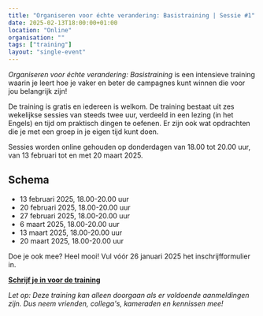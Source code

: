```yaml
---
title: "Organiseren voor échte verandering: Basistraining | Sessie #1"
date: 2025-02-13T18:00:00+01:00
location: "Online"
organisation: ""
tags: ["training"]
layout: "single-event"
---
```


_Organiseren voor échte verandering: Basistraining_ is een intensieve training waarin je leert hoe je vaker en beter de campagnes kunt winnen die voor jou belangrijk zijn!

De training is gratis en iedereen is welkom. De training bestaat uit zes wekelijkse sessies van steeds twee uur, verdeeld in een lezing (in het Engels) en tijd om praktisch dingen te oefenen. Er zijn ook wat opdrachten die je met een groep in je eigen tijd kunt doen.

Sessies worden online gehouden op donderdagen van 18.00 tot 20.00 uur, van 13 februari tot en met 20 maart 2025.

## Schema

- 13 februari 2025, 18.00-20.00 uur
- 20 februari 2025, 18.00-20.00 uur
- 27 februari 2025, 18.00-20.00 uur
- 6 maart 2025, 18.00-20.00 uur
- 13 maart 2025, 18.00-20.00 uur
- 20 maart 2025, 18.00-20.00 uur

Doe je ook mee? Heel mooi! Vul vóór 26 januari 2025 het inschrijfformulier in.

[**Schrijf je in voor de training**](https://tally.so/r/wLM27y)

_Let op: Deze training kan alleen doorgaan als er voldoende aanmeldingen zijn. Dus neem vrienden, collega's, kameraden en kennissen mee!_
